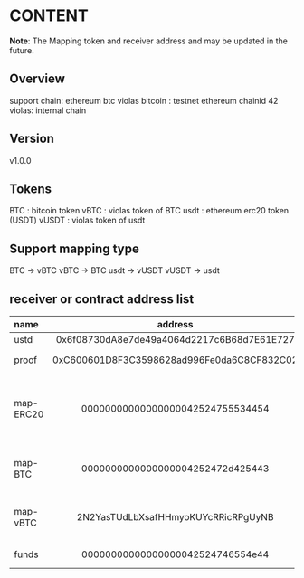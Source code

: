 # CONTENT

**Note**: The Mapping token and receiver address and may be updated in the future.

## Overview

support chain: ethereum btc violas
bitcoin : testnet
ethereum chainid 42
violas: internal chain

## Version

v1.0.0

## Tokens

BTC : bitcoin token
vBTC : violas token of BTC
usdt : ethereum erc20 token (USDT)
vUSDT : violas token of usdt

## Support mapping type
   BTC -> vBTC
   vBTC -> BTC
   usdt -> vUSDT
   vUSDT -> usdt

## receiver or contract address list

 name     | address | type | chain | desc 
 :---     | :---:   | :---: | :---:  | :---
 ustd     | 0x6f08730dA8e7de49a4064d2217c6B68d7E61E727 | contract | kovan(ethereum) | call approve
 proof    | 0xC600601D8F3C3598628ad996Fe0da6C8CF832C02 | contract | kovan(ethereum) | call transferProof
 map-ERC20| 00000000000000000042524755534454           | DD       | violas          | receiver address of mapping: map-coin -> ethereum erc20 token
 map-BTC  | 0000000000000000004252472d425443           | DD       | violas          | receiver address of mapping: vBTC -> BTC 
 map-vBTC | 2N2YasTUdLbXsafHHmyoKUYcRRicRPgUyNB        | address  | bitcoin         | receiver address of mapping: BTC -> vBTC
 funds    | 00000000000000000042524746554e44           | DD       | violas          | funds manager
 


